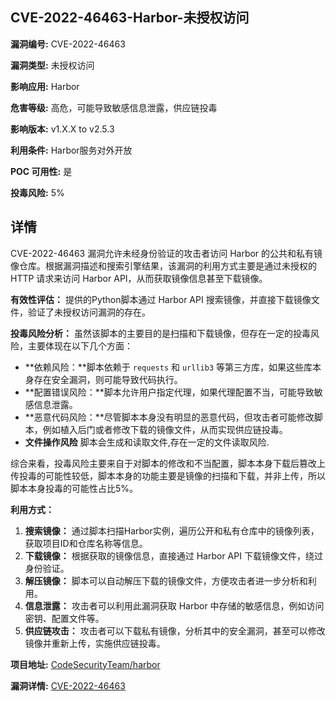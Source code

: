 ## CVE-2022-46463-Harbor-未授权访问

**漏洞编号:** CVE-2022-46463

**漏洞类型:** 未授权访问

**影响应用:** Harbor

**危害等级:** 高危，可能导致敏感信息泄露，供应链投毒

**影响版本:** v1.X.X to v2.5.3

**利用条件:** Harbor服务对外开放

**POC 可用性:** 是

**投毒风险:** 5%

## 详情

CVE-2022-46463 漏洞允许未经身份验证的攻击者访问 Harbor 的公共和私有镜像仓库。根据漏洞描述和搜索引擎结果，该漏洞的利用方式主要是通过未授权的 HTTP 请求来访问 Harbor API，从而获取镜像信息甚至下载镜像。

**有效性评估：**
提供的Python脚本通过 Harbor API 搜索镜像，并直接下载镜像文件，验证了未授权访问漏洞的存在。

**投毒风险分析：**
虽然该脚本的主要目的是扫描和下载镜像，但存在一定的投毒风险，主要体现在以下几个方面：
*   **依赖风险：**脚本依赖于 `requests` 和 `urllib3` 等第三方库，如果这些库本身存在安全漏洞，则可能导致代码执行。
*   **配置错误风险：**脚本允许用户指定代理，如果代理配置不当，可能导致敏感信息泄露。
*   **恶意代码风险：**尽管脚本本身没有明显的恶意代码，但攻击者可能修改脚本，例如植入后门或者修改下载的镜像文件，从而实现供应链投毒。
*   **文件操作风险** 脚本会生成和读取文件,存在一定的文件读取风险.

综合来看，投毒风险主要来自于对脚本的修改和不当配置，脚本本身下载后篡改上传投毒的可能性较低，脚本本身的功能主要是镜像的扫描和下载，并非上传，所以脚本本身投毒的可能性占比5%。

**利用方式：**
1.  **搜索镜像：** 通过脚本扫描Harbor实例，遍历公开和私有仓库中的镜像列表，获取项目ID和仓库名称等信息。
2.  **下载镜像：** 根据获取的镜像信息，直接通过 Harbor API 下载镜像文件，绕过身份验证。
3.  **解压镜像：** 脚本可以自动解压下载的镜像文件，方便攻击者进一步分析和利用。
4.  **信息泄露：** 攻击者可以利用此漏洞获取 Harbor 中存储的敏感信息，例如访问密钥、配置文件等。
5.  **供应链攻击：** 攻击者可以下载私有镜像，分析其中的安全漏洞，甚至可以修改镜像并重新上传，实施供应链投毒。

**项目地址:** [CodeSecurityTeam/harbor](https://github.com/CodeSecurityTeam/harbor)

**漏洞详情:** [CVE-2022-46463](https://nvd.nist.gov/vuln/detail/CVE-2022-46463)
